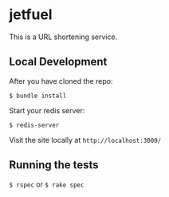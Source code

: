 # jetfuel

This is a URL shortening service.

## Local Development

After you have cloned the repo:

```$ bundle install```

Start your redis server:

```$ redis-server```

Visit the site locally at ```http://localhost:3000/```

## Running the tests

```$ rspec``` or ```$ rake spec```
